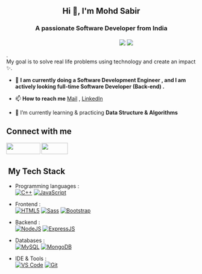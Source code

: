 <h2 align="center"> Hi 👋, I'm Mohd Sabir </h2>
<h3 align="center">A passionate Software Developer from India</h3>

#### 
<i style="position: relative;left: 300px;">
<img  src="https://img.shields.io/badge/-JavaScript%20Developer-yellow?&style=for-the-badge"/>  
<img src="https://img.shields.io/badge/-Backend Developer-green?&style=for-the-badge"/>
</i>

 .                                           
My goal is to solve real life problems using technology and create an impact ✨.

- 🔷 **I am currently doing a Software Development Engineer , and I am actively looking full-time Software Developer (Back-end) .**

<!-- - 📓 You can find my **Resume** [here](https://drive.google.com/file/d/1Ap5Q8cvr6VZBrL8mVhvpyBRtvA8JRref/view) -->

- 📫 **How to reach me** [Mail](mailto:sabiransari01981@gmail.com) , [LinkedIn](https://www.linkedin.com/in/mohd--sabir/)

- 🌱 I’m currently learning & practicing **Data Structure & Algorithms**




 
 ## Connect with me 



<a href="https://www.linkedin.com/in/mohd--sabir/" target="blank" >
<img align="left" src="https://img.shields.io/badge/LinkedIn-0077B5?style=for-the-badge&logo=linkedin&logoColor=white" height="30" width="90"/> 
 </a>
   <a href="mailto:sabiransari01981@gmail.com"> 
    <img align="left"src="https://img.shields.io/badge/Gmail-D14836?style=for-the-badge&logo=gmail&logoColor=white"  height="30" width="70"/>
  </a>


  
 <br>
 <br>


 
 
 <h2> &nbsp;My Tech Stack</h2>

- Programming languages : <br />
    [![C++](https://img.shields.io/badge/C%2B%2B-00599C?style=flat&logo=c%2B%2B&logoColor=white)](https://www.cplusplus.com/)
    [![JavaScript](	https://img.shields.io/badge/JavaScript-F7DF1E?style=flat&logo=javascript&logoColor=black)](https://developer.mozilla.org/en-US/docs/Web/JavaScript) 
    
    
- Frontend : <br />
    [![HTML5](https://img.shields.io/badge/HTML5-E34F26?style=flat&logo=html5&logoColor=white)](https://www.w3.org/html/)
    [![Sass](https://img.shields.io/badge/Sass-CC6699?style=flat&logo=sass&logoColor=white)](https://sass-lang.com/)
    [![Bootstrap](https://img.shields.io/badge/Bootstrap-563D7C?style=flat&logo=bootstrap&logoColor=white)](https://getbootstrap.com)
    
- Backend : <br />
    [![NodeJS](https://img.shields.io/badge/Node.js-43853D?style=flat&logo=node.js&logoColor=white)](https://nodejs.org)
    [![ExpressJS](https://img.shields.io/badge/Express.js-43853D?style=flat&logo=express.js&logoColor=white)](https://expressjs.org)
 
  
- Databases :  <br />
    [![MySQL](https://img.shields.io/badge/MySQL-00000F?style=flat&logo=mysql&logoColor=white)](https://www.mysql.com/)
    [![MongoDB](https://img.shields.io/badge/MongoDB-4EA94B?style=flat&logo=mongodb&logoColor=white)](https://www.mongodb.com/)
 
- IDE & Tools : <br />
    [![VS Code](http://img.shields.io/badge/-VS%20Code-5C2D91?style=flat&logo=visual-studio-code&logoColor=white)](https://code.visualstudio.com/)
    [![Git](https://img.shields.io/badge/Git-F05032?style=flat&logo=git&logoColor=white)](https://git-scm.com/)
